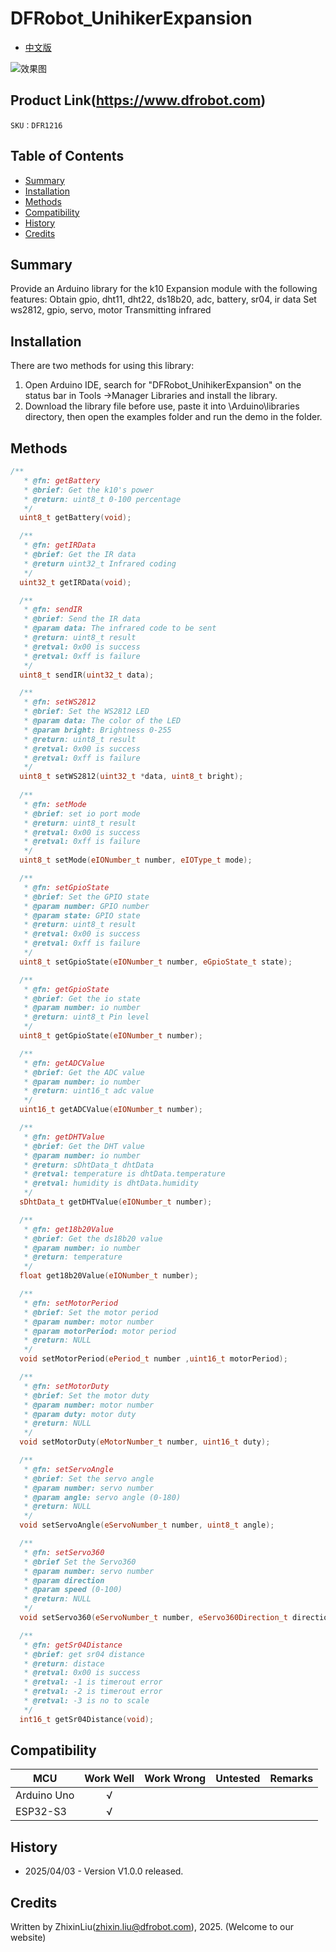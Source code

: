# DFRobot_UnihikerExpansion
- [中文版](./README_CN.md)


![效果图](resources/images/xxx.jpg)

## Product Link(https://www.dfrobot.com)

    SKU：DFR1216

## Table of Contents

* [Summary](#Summary)
* [Installation](#Installation)
* [Methods](#Methods)
* [Compatibility](#Compatibility)
* [History](#History)
* [Credits](#Credits)

## Summary

Provide an Arduino library for the k10 Expansion module with the following features:
    Obtain gpio, dht11, dht22, ds18b20, adc, battery, sr04, ir data
    Set ws2812, gpio, servo, motor
    Transmitting infrared

## Installation
There are two methods for using this library:<br>
1. Open Arduino IDE, search for "DFRobot_UnihikerExpansion" on the status bar in Tools ->Manager Libraries and install the library.<br>
2. Download the library file before use, paste it into \Arduino\libraries directory, then open the examples folder and run the demo in the folder.<br>

## Methods

```C++
/**
   * @fn: getBattery
   * @brief: Get the k10's power
   * @return: uint8_t 0-100 percentage
   */
  uint8_t getBattery(void);

  /**
   * @fn: getIRData
   * @brief: Get the IR data
   * @return uint32_t Infrared coding
   */
  uint32_t getIRData(void);

  /**
   * @fn: sendIR
   * @brief: Send the IR data
   * @param data: The infrared code to be sent
   * @return: uint8_t result
   * @retval: 0x00 is success
   * @retval: 0xff is failure
   */
  uint8_t sendIR(uint32_t data);

  /**
   * @fn: setWS2812
   * @brief: Set the WS2812 LED
   * @param data: The color of the LED
   * @param bright: Brightness 0-255
   * @return: uint8_t result
   * @retval: 0x00 is success
   * @retval: 0xff is failure
   */  
  uint8_t setWS2812(uint32_t *data, uint8_t bright);
  
  /**
   * @fn: setMode
   * @brief: set io port mode
   * @return: uint8_t result
   * @retval: 0x00 is success
   * @retval: 0xff is failure
   */
  uint8_t setMode(eIONumber_t number, eIOType_t mode);

  /**
   * @fn: setGpioState
   * @brief: Set the GPIO state
   * @param number: GPIO number
   * @param state: GPIO state
   * @return: uint8_t result
   * @retval: 0x00 is success
   * @retval: 0xff is failure
   */
  uint8_t setGpioState(eIONumber_t number, eGpioState_t state);

  /**
   * @fn: getGpioState
   * @brief: Get the io state
   * @param number: io number
   * @return: uint8_t Pin level 
   */
  uint8_t getGpioState(eIONumber_t number);

  /**
   * @fn: getADCValue
   * @brief: Get the ADC value
   * @param number: io number
   * @return: uint16_t adc value
   */
  uint16_t getADCValue(eIONumber_t number);

  /**
   * @fn: getDHTValue
   * @brief: Get the DHT value
   * @param number: io number
   * @return: sDhtData_t dhtData
   * @retval: temperature is dhtData.temperature
   * @retval: humidity is dhtData.humidity
   */
  sDhtData_t getDHTValue(eIONumber_t number);

  /**
   * @fn: get18b20Value
   * @brief: Get the ds18b20 value
   * @param number: io number
   * @return: temperature
   */
  float get18b20Value(eIONumber_t number);

  /**
   * @fn: setMotorPeriod
   * @brief: Set the motor period
   * @param number: motor number
   * @param motorPeriod: motor period
   * @return: NULL
   */
  void setMotorPeriod(ePeriod_t number ,uint16_t motorPeriod);

  /**
   * @fn: setMotorDuty
   * @brief: Set the motor duty
   * @param number: motor number
   * @param duty: motor duty
   * @return: NULL
   */
  void setMotorDuty(eMotorNumber_t number, uint16_t duty);

  /**
   * @fn: setServoAngle
   * @brief: Set the servo angle
   * @param number: servo number
   * @param angle: servo angle (0-180)
   * @return: NULL
   */
  void setServoAngle(eServoNumber_t number, uint8_t angle);

  /**
   * @fn: setServo360
   * @brief Set the Servo360
   * @param number: servo number
   * @param direction 
   * @param speed (0-100)
   * @return: NULL
   */
  void setServo360(eServoNumber_t number, eServo360Direction_t direction, uint8_t speed);

  /**
   * @fn: getSr04Distance
   * @brief: get sr04 distance
   * @return: distace
   * @retval: 0x00 is success
   * @retval: -1 is timerout error
   * @retval: -2 is timerout error
   * @retval: -3 is no to scale
   */
  int16_t getSr04Distance(void);
```

## Compatibility

MCU                | Work Well    |   Work Wrong    | Untested    | Remarks
------------------ | :----------: | :-------------: | :---------: | :----:
Arduino Uno        |      √       |                 |             |
ESP32-S3           |      √       |                 |             |



## History

- 2025/04/03 - Version V1.0.0 released.

## Credits

Written by ZhixinLiu(zhixin.liu@dfrobot.com), 2025. (Welcome to our website)
